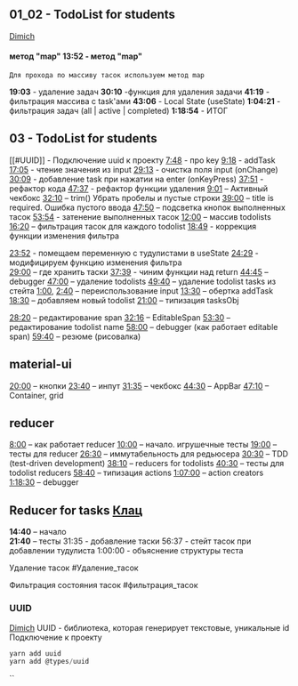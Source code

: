 ## 01_02 - TodoList for students
[Dimich](https://samurai.it-incubator.io/pc/video-content/watch/60b5104ef084890015872dbe)
 #### метод "map" **13:52** - метод "map"
    Для прохода по массиву тасок используем метод map
**19:03** - удаление задач
**30:10** -функция для удаления задачи
**41:19** - фильтрация массива с task'ами
**43:06** - Local State (useState)
**1:04:21** - фильтрация задач (all | active | completed)
**1:18:54** - ИТОГ

## 03 - TodoList for students
[[#UUID]] - Подключение uuid к проекту
[7:48](https://www.youtube.com/watch?v=jh2XvRX7fw4&t=468s) - про key
[9:18](https://www.youtube.com/watch?v=jh2XvRX7fw4&t=558s) - addTask
[17:05](https://www.youtube.com/watch?v=jh2XvRX7fw4&t=1025s) - чтение значения из input
[29:13](https://www.youtube.com/watch?v=jh2XvRX7fw4&t=1753s) - очистка поля input (onChange)
[30:09](https://www.youtube.com/watch?v=jh2XvRX7fw4&t=1809s) - добавление task при нажатии на enter (onKeyPress)
[37:51](https://www.youtube.com/watch?v=jh2XvRX7fw4&t=2271s) - рефактор кода
[47:37](https://www.youtube.com/watch?v=jh2XvRX7fw4&t=2857s) - рефактор функции удаления
[9:01](https://youtu.be/ut7SbOKilZE) – Aктивный чекбокс
[32:10](https://youtu.be/ut7SbOKilZE?t=1935) – trim() Убрать пробелы и пустые строки
[39:00](https://youtu.be/ut7SbOKilZE?t=2347) – title is required. Ошибка пустого ввода
[47:50](https://youtu.be/ut7SbOKilZE?t=2902) – подсветка кнопок выполненных тасок
[53:54](https://youtu.be/ut7SbOKilZE?t=3114) - затенение выполненных тасок
[12:00](https://www.youtube.com/watch?v=mF6NfolktTY&t=720s) – массив todolists
[16:20](https://www.youtube.com/watch?v=mF6NfolktTY&t=980s) – фильтрация тасок для каждого todolist
[18:49](https://youtu.be/mF6NfolktTY?t=1131) - коррекция функции изменения фильтра

[23:52](https://youtu.be/mF6NfolktTY?t=1432) - помещаем переменную с тудулистами в useState
[24:29](https://youtu.be/mF6NfolktTY?t=1495) - модифицируем функцию изменения фильтра  
[29:00](https://www.youtube.com/watch?v=mF6NfolktTY&t=1740s) – где хранить таски
[37:39](https://youtu.be/mF6NfolktTY?t=2272) - чиним функции над return
[44:45](https://www.youtube.com/watch?v=mF6NfolktTY&t=2685s) – debugger
[47:00](https://www.youtube.com/watch?v=mF6NfolktTY&t=2820s) – удаление todolists
[49:40](https://www.youtube.com/watch?v=mF6NfolktTY&t=2980s) – удаление todolist tasks из стейта
[1:00](https://www.youtube.com/watch?v=Q-TPmODeF2M&t=60s), [2:40](https://www.youtube.com/watch?v=Q-TPmODeF2M&t=160s) – переиспользование input
[13:30](https://www.youtube.com/watch?v=Q-TPmODeF2M&t=810s) – обертка addTask
[18:30](https://www.youtube.com/watch?v=Q-TPmODeF2M&t=1110s) – добавляем новый todolist
[21:00](https://www.youtube.com/watch?v=Q-TPmODeF2M&t=1260s) – типизация tasksObj

[28:20](https://www.youtube.com/watch?v=Q-TPmODeF2M&t=1700s) – редактирование span
[32:16](https://www.youtube.com/watch?v=Q-TPmODeF2M&t=1936s) – EditableSpan
[53:30](https://www.youtube.com/watch?v=Q-TPmODeF2M&t=3210s) – редактирование todolist name
[58:00](https://www.youtube.com/watch?v=Q-TPmODeF2M&t=3480s) – debugger (как работает editable span)
[59:40](https://www.youtube.com/watch?v=Q-TPmODeF2M&t=3580s) – резюме (рисовалка)
## material-ui
[20:00](https://www.youtube.com/watch?v=zNbqQty3O1Q&t=1200s) – кнопки
[23:40](https://www.youtube.com/watch?v=zNbqQty3O1Q&t=1420s) – инпут
[31:35](https://www.youtube.com/watch?v=zNbqQty3O1Q&t=1895s) – чекбокс
[44:30](https://www.youtube.com/watch?v=zNbqQty3O1Q&t=2670s) – AppBar
[47:10](https://www.youtube.com/watch?v=zNbqQty3O1Q&t=2830s) – Container, grid
## reducer
[8:00](https://www.youtube.com/watch?v=5AeVQOpvYEA&t=480s) – как работает reducer 
[10:00](https://www.youtube.com/watch?v=5AeVQOpvYEA&t=600s) – начало. игрушечные тесты
[19:00](https://www.youtube.com/watch?v=5AeVQOpvYEA&t=1140s) – тесты для reducer
[26:30](https://www.youtube.com/watch?v=5AeVQOpvYEA&t=1590s) – иммутабельность для редьюсера
[30:30](https://www.youtube.com/watch?v=5AeVQOpvYEA&t=1830s) – TDD (test-driven development)
[38:10](https://www.youtube.com/watch?v=5AeVQOpvYEA&t=2290s) – reducers for todolists
[40:30](https://www.youtube.com/watch?v=5AeVQOpvYEA&t=2430s) – тесты для todolist reducers
[58:40](https://www.youtube.com/watch?v=5AeVQOpvYEA&t=3520s) – типизация actions
[1:07:00](https://www.youtube.com/watch?v=5AeVQOpvYEA&t=4020s) – action creators
[1:18:30](https://www.youtube.com/watch?v=5AeVQOpvYEA&t=4710s) – debugger
## Reducer for tasks [Клац](https://samurai.it-incubator.ru/pc/video-content/watch/60b52128f084890015872df5)
**14:40** – начало  
**21:40** – тесты
31:35 - добавление таски
56:37 - стейт тасок при добавлении тудулиста
1:00:00 - объяснение структуры теста

Удаление тасок
#Удаление_тасок


Фильтрация состояния тасок
#фильтрация_тасок

### UUID
[Dimich](https://samurai.it-incubator.ru/pc/video-content/watch/60b510c6f084890015872dbf)
UUID - библиотека, которая генерирует текстовые, уникальные id
Подключение к проекту
```ts
yarn add uuid
yarn add @types/uuid
```
``


